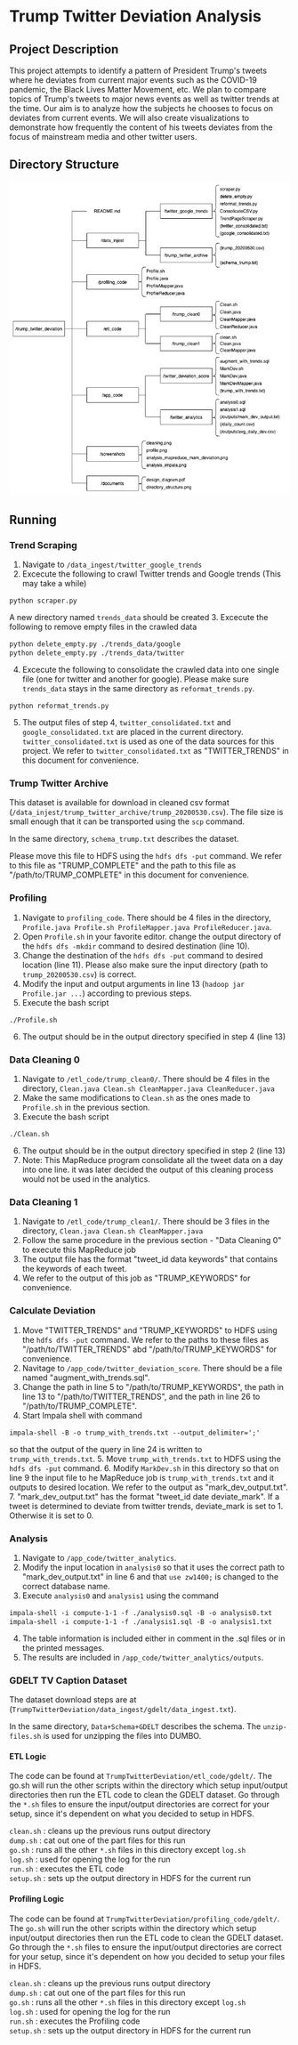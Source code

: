 # Trump Twitter Deviation Analysis

## Project Description
This project attempts to identify a pattern of President Trump's tweets where he deviates from current major events such as the COVID-19 pandemic, the Black Lives Matter Movement, etc. We plan to compare topics of Trump's tweets to major news events as well as twitter trends at the time. Our aim is to analyze how the subjects he chooses to focus on deviates from current events. We will also create visualizations to demonstrate how frequently the content of his tweets deviates from the focus of mainstream media and other twitter users. 

## Directory Structure

![](./documents/directory_structure.png)

## Running

### Trend Scraping

1. Navigate to ```/data_ingest/twitter_google_trends```
2. Excecute the following to crawl Twitter trends and Google trends (This may take a while)
```
python scraper.py
```
A new directory named ```trends_data``` should be created
3. Excecute the following to remove empty files in the crawled data
```
python delete_empty.py ./trends_data/google
python delete_empty.py ./trends_data/twitter
```
4. Excecute the following to consolidate the crawled data into one single file 
(one for twitter and another for google).
Please make sure ```trends_data``` stays in the same directory as ```reformat_trends.py```.
```
python reformat_trends.py
```
5. The output files of step 4, ```twitter_consolidated.txt``` and ```google_consolidated.txt``` are placed in the current directory. ```twitter_consolidated.txt``` is used as one of the data sources for this project. 
We refer to ```twitter_consolidated.txt``` as "TWITTER_TRENDS" in this document for convenience.

### Trump Twitter Archive

This dataset is available for download in cleaned csv format (```/data_injest/trump_twitter_archive/trump_20200530.csv```). The file size is small enough that it can be transported using the ```scp``` command. 

In the same directory, ```schema_trump.txt``` describes the dataset. 

Please move this file to HDFS using the ```hdfs dfs -put``` command. We refer to this file as "TRUMP_COMPLETE" and the path to this file as "/path/to/TRUMP_COMPLETE" in this document for convenience. 

### Profiling

1. Navigate to ```profiling_code```. There should be 4 files in the directory, ```Profile.java Profile.sh ProfileMapper.java ProfileReducer.java```. 
2. Open ```Profile.sh``` in your favorite editor. change the output directory of the ```hdfs dfs -mkdir``` command to desired destination (line 10). 
3. Change the destination of the ```hdfs dfs -put``` command to desired location (line 11). Please also make sure the input directory (path to ```trump_20200530.csv```) is correct. 
4. Modify the input and output arguments in line 13 (```hadoop jar Profile.jar ...```) according to previous steps. 
5. Execute the bash script
```
./Profile.sh
```
6. The output should be in the output directory specified in step 4 (line 13)

### Data Cleaning 0

1. Navigate to ```/etl_code/trump_clean0/```. There should be 4 files in the directory, ```Clean.java Clean.sh CleanMapper.java CleanReducer.java```
2. Make the same modifications to ```Clean.sh``` as the ones made to ```Profile.sh``` in the previous section. 
3. Execute the bash script
```
./Clean.sh
```
6. The output should be in the output directory specified in step 2 (line 13)
7. Note: This MapReduce program consolidate all the tweet data on a day into one line. it was later decided the output of this cleaning process would not be used in the analytics.

### Data Cleaning 1

1. Navigate to ```/etl_code/trump_clean1/```. There should be 3 files in the directory, ```Clean.java Clean.sh CleanMapper.java```
2. Follow the same procedure in the previous section - "Data Cleaning 0" to execute this MapReduce job
3. The output file has the format "tweet_id  data  keywords" that contains the keywords of each tweet. 
4. We refer to the output of this job as "TRUMP_KEYWORDS" for convenience.

### Calculate Deviation

1. Move "TWITTER_TRENDS" and "TRUMP_KEYWORDS" to HDFS using the ```hdfs dfs -put``` command. We refer to the paths to these files as "/path/to/TWITTER_TRENDS" abd "/path/to/TRUMP_KEYWORDS" for convenience.
2. Navitage to ```/app_code/twitter_deviation_score```. There should be a file named "augment_with_trends.sql".
3. Change the path in line 5 to "/path/to/TRUMP_KEYWORDS", the path in line 13 to "/path/to/TWITTER_TRENDS", and the path in line 26 to "/path/to/TRUMP_COMPLETE". 
4. Start Impala shell with command 
```
impala-shell -B -o trump_with_trends.txt --output_delimiter=';'
```
so that the output of the query in line 24 is written to ```trump_with_trends.txt```.
5. Move ```trump_with_trends.txt``` to HDFS using the ```hdfs dfs -put``` command. 
6. Modify ```MarkDev.sh``` in this directory so that on line 9 the input file to he MapReduce job is ```trump_with_trends.txt``` and it outputs to desired location. We refer to the output as "mark_dev_output.txt". 
7. "mark_dev_output.txt" has the format "tweet_id  date  deviate_mark". If a tweet is determined to deviate from twitter trends, deviate_mark is set to 1. Otherwise it is set to 0.

### Analysis

1. Navigate to ```/app_code/twitter_analytics```.
2. Modify the input location in ```analysis0``` so that it uses the correct path to "mark_dev_output.txt" in line 6 and that ```use zw1400;``` is changed to the correct database name.
3. Execute ```analysis0``` and ```analysis1``` using the command
```
impala-shell -i compute-1-1 -f ./analysis0.sql -B -o analysis0.txt
impala-shell -i compute-1-1 -f ./analysis1.sql -B -o analysis1.txt
```
4. The table information is included either in comment in the .sql files or in the printed messages. 
5. The results are included in ```/app_code/twitter_analytics/outputs```.

### GDELT TV Caption Dataset

The dataset download steps are at (```TrumpTwitterDeviation/data_ingest/gdelt/data_ingest.txt```).

In the same directory, ```Data+Schema+GDELT``` describes the schema. The ```unzip-files.sh``` is used for unzipping the files into DUMBO. 

#### ETL Logic

The code can be found at ```TrumpTwitterDeviation/etl_code/gdelt/```. The go.sh will run the other scripts within the directory which setup input/output directories then run the ETL code to clean the GDELT dataset. Go through the ```*.sh``` files to ensure the input/output directories are correct for your setup, since it's dependent on what you decided to setup in HDFS.

```clean.sh``` : cleans up the previous runs output directory  
```dump.sh```  : cat out one of the part files for this run  
```go.sh```    : runs all the other ```*.sh``` files in this directory except ```log.sh```  
```log.sh```   : used for opening the log for the run  
```run.sh```   : executes the ETL code  
```setup.sh``` : sets up the output directory in HDFS for the current run  
  
#### Profiling Logic  
  
The code can be found at ```TrumpTwitterDeviation/profiling_code/gdelt/```. The ```go.sh``` will run the other scripts within the directory which setup input/output directories then run the ETL code to clean the GDELT dataset. Go through the ```*.sh``` files to ensure the input/output directories are correct for your setup, since it's dependent on how you decided to setup your files in HDFS.   
  
```clean.sh``` : cleans up the previous runs output directory  
```dump.sh```  : cat out one of the part files for this run  
```go.sh```    : runs all the other ```*.sh``` files in this directory except ```log.sh```  
```log.sh```   : used for opening the log for the run  
```run.sh```   : executes the Profiling code  
```setup.sh``` : sets up the output directory in HDFS for the current run  
  
